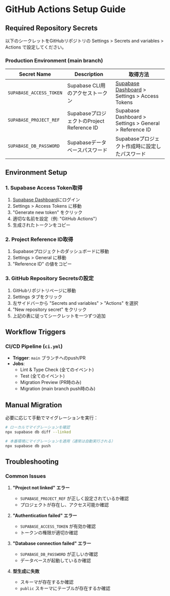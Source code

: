 # GitHub Actions Setup Guide

## Required Repository Secrets

以下のシークレットをGitHubリポジトリの Settings > Secrets and variables > Actions で設定してください。

### Production Environment (main branch)

| Secret Name | Description | 取得方法 |
|-------------|-------------|----------|
| `SUPABASE_ACCESS_TOKEN` | Supabase CLI用のアクセストークン | [Supabase Dashboard](https://supabase.com/dashboard) > Settings > Access Tokens |
| `SUPABASE_PROJECT_REF` | SupabaseプロジェクトのProject Reference ID | Supabase Dashboard > Settings > General > Reference ID |
| `SUPABASE_DB_PASSWORD` | Supabaseデータベースパスワード | Supabaseプロジェクト作成時に設定したパスワード |

## Environment Setup

### 1. Supabase Access Token取得

1. [Supabase Dashboard](https://supabase.com/dashboard)にログイン
2. Settings > Access Tokens に移動
3. "Generate new token" をクリック
4. 適切な名前を設定（例: "GitHub Actions"）
5. 生成されたトークンをコピー

### 2. Project Reference ID取得

1. Supabaseプロジェクトのダッシュボードに移動
2. Settings > General に移動
3. "Reference ID" の値をコピー

### 3. GitHub Repository Secretsの設定

1. GitHubリポジトリページに移動
2. Settings タブをクリック
3. 左サイドバーから "Secrets and variables" > "Actions" を選択
4. "New repository secret" をクリック
5. 上記の表に従ってシークレットを一つずつ追加

## Workflow Triggers

### CI/CD Pipeline (`ci.yml`)
- **Trigger**: `main` ブランチへのpush/PR
- **Jobs**: 
  - Lint & Type Check (全てのイベント)
  - Test (全てのイベント)  
  - Migration Preview (PR時のみ)
  - Migration (main branch push時のみ)

## Manual Migration

必要に応じて手動でマイグレーションを実行：

```bash
# ローカルでマイグレーションを確認
npx supabase db diff --linked

# 本番環境にマイグレーションを適用（通常は自動実行される）
npx supabase db push
```

## Troubleshooting

### Common Issues

1. **"Project not linked" エラー**
   - `SUPABASE_PROJECT_REF` が正しく設定されているか確認
   - プロジェクトが存在し、アクセス可能か確認

2. **"Authentication failed" エラー**
   - `SUPABASE_ACCESS_TOKEN` が有効か確認
   - トークンの権限が適切か確認

3. **"Database connection failed" エラー**
   - `SUPABASE_DB_PASSWORD` が正しいか確認
   - データベースが起動しているか確認

4. **型生成に失敗**
   - スキーマが存在するか確認
   - `public` スキーマにテーブルが存在するか確認